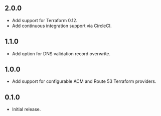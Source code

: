 ## 2.0.0

- Add support for Terraform 0.12.
- Add continuous integration support via CircleCI.

## 1.1.0

- Add option for DNS validation record overwrite.

## 1.0.0

- Add support for configurable ACM and Route 53 Terraform providers.

## 0.1.0

- Initial release.
